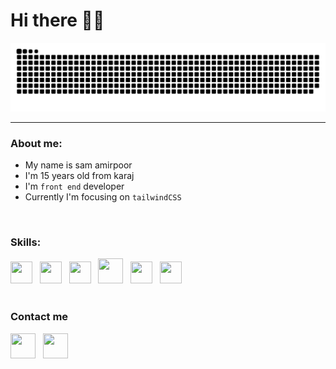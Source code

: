 # Hi there 👋🏻

<picture>
  <source
    media="(prefers-color-scheme: dark)"
    srcset="https://raw.githubusercontent.com/platane/snk/output/github-contribution-grid-snake-dark.svg"
  />
  <source
    media="(prefers-color-scheme: light)"
    srcset="https://raw.githubusercontent.com/platane/snk/output/github-contribution-grid-snake.svg"
  />
  <img
    alt="github contribution grid snake animation"
    src="https://raw.githubusercontent.com/platane/snk/output/github-contribution-grid-snake.svg"
  />
</picture>

<hr />

<h3>About me:</h3>

- My name is sam amirpoor
- I'm 15 years old from karaj
- I'm `front end` developer
- Currently I'm focusing on `tailwindCSS`

<br />

<h3>Skills:</h3>
  
<div>
  <img src="https://img.icons8.com/?size=100&id=20909&format=png&color=000000" width="35px" height="35px" /> &nbsp;
  <img src="https://img.icons8.com/?size=100&id=21278&format=png&color=000000" width="35px" height="35px" /> &nbsp;
  <img src="https://img.icons8.com/?size=100&id=PXTY4q2Sq2lG&format=png&color=000000" width="35px" height="35px" /> &nbsp;
  <img src="https://img.icons8.com/?size=100&id=24895&format=png&color=000000" width="40px" height="40px" /> &nbsp;
  <img width="35" height="35" src="https://img.icons8.com/color/48/tailwindcss.png" /> &nbsp;
  <img src="https://img.icons8.com/?size=100&id=9OGIyU8hrxW5&format=png&color=000000" width="35px" height="35px" /> &nbsp;
</div>
  

<br />

<h3>Contact me</h3>

<div>
  <a href="mailto:amirpoorDev@gmail.com"><img src="https://img.icons8.com/?size=100&id=P7UIlhbpWzZm&format=png&color=000000" width="40px" height="40px" /></a>
  &nbsp;
  <a href="https://t.me/samamirpoor"><img src="https://img.icons8.com/?size=100&id=oWiuH0jFiU0R&format=png&color=000000" width="40px" height="40px" /></a>
</div>

